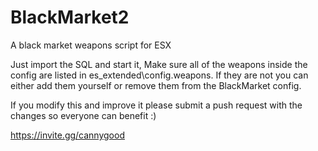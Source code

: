 # BlackMarket2
A black market weapons script for ESX

Just import the SQL and start it, Make sure all of the weapons inside the config are listed in es_extended\config.weapons.
If they are not you can either add them yourself or remove them from the BlackMarket config.

If you modify this and improve it please submit a push request with the changes so everyone can benefit :)

https://invite.gg/cannygood
